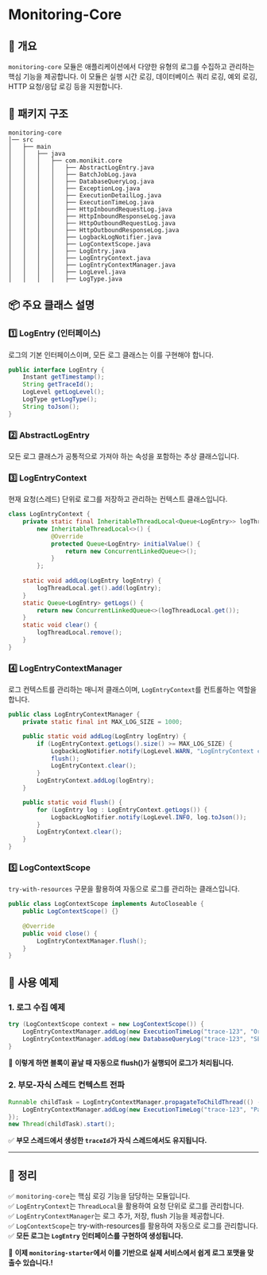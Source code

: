 # Monitoring-Core

## 📌 개요
`monitoring-core` 모듈은 애플리케이션에서 다양한 유형의 로그를 수집하고 관리하는 핵심 기능을 제공합니다.
이 모듈은 실행 시간 로깅, 데이터베이스 쿼리 로깅, 예외 로깅, HTTP 요청/응답 로깅 등을 지원합니다.

## 📁 패키지 구조
```
monitoring-core
│── src
│   ├── main
│   │   ├── java
│   │   │   ├── com.monikit.core
│   │   │   │   ├── AbstractLogEntry.java
│   │   │   │   ├── BatchJobLog.java
│   │   │   │   ├── DatabaseQueryLog.java
│   │   │   │   ├── ExceptionLog.java
│   │   │   │   ├── ExecutionDetailLog.java
│   │   │   │   ├── ExecutionTimeLog.java
│   │   │   │   ├── HttpInboundRequestLog.java
│   │   │   │   ├── HttpInboundResponseLog.java
│   │   │   │   ├── HttpOutboundRequestLog.java
│   │   │   │   ├── HttpOutboundResponseLog.java
│   │   │   │   ├── LogbackLogNotifier.java
│   │   │   │   ├── LogContextScope.java
│   │   │   │   ├── LogEntry.java
│   │   │   │   ├── LogEntryContext.java
│   │   │   │   ├── LogEntryContextManager.java
│   │   │   │   ├── LogLevel.java
│   │   │   │   ├── LogType.java
```

## 📦 주요 클래스 설명
### 1️⃣ **LogEntry (인터페이스)**
로그의 기본 인터페이스이며, 모든 로그 클래스는 이를 구현해야 합니다.
```java
public interface LogEntry {
    Instant getTimestamp();
    String getTraceId();
    LogLevel getLogLevel();
    LogType getLogType();
    String toJson();
}
```

### 2️⃣ **AbstractLogEntry**
모든 로그 클래스가 공통적으로 가져야 하는 속성을 포함하는 추상 클래스입니다.

### 3️⃣ **LogEntryContext**
현재 요청(스레드) 단위로 로그를 저장하고 관리하는 컨텍스트 클래스입니다.
```java
class LogEntryContext {
    private static final InheritableThreadLocal<Queue<LogEntry>> logThreadLocal =
        new InheritableThreadLocal<>() {
            @Override
            protected Queue<LogEntry> initialValue() {
                return new ConcurrentLinkedQueue<>();
            }
        };
    
    static void addLog(LogEntry logEntry) {
        logThreadLocal.get().add(logEntry);
    }
    static Queue<LogEntry> getLogs() {
        return new ConcurrentLinkedQueue<>(logThreadLocal.get());
    }
    static void clear() {
        logThreadLocal.remove();
    }
}
```

### 4️⃣ **LogEntryContextManager**
로그 컨텍스트를 관리하는 매니저 클래스이며, `LogEntryContext`를 컨트롤하는 역할을 합니다.
```java
public class LogEntryContextManager {
    private static final int MAX_LOG_SIZE = 1000;

    public static void addLog(LogEntry logEntry) {
        if (LogEntryContext.getLogs().size() >= MAX_LOG_SIZE) {
            LogbackLogNotifier.notify(LogLevel.WARN, "LogEntryContext cleared due to size limit");
            flush();
            LogEntryContext.clear();
        }
        LogEntryContext.addLog(logEntry);
    }

    public static void flush() {
        for (LogEntry log : LogEntryContext.getLogs()) {
            LogbackLogNotifier.notify(LogLevel.INFO, log.toJson());
        }
        LogEntryContext.clear();
    }
}
```

### 5️⃣ **LogContextScope**
`try-with-resources` 구문을 활용하여 자동으로 로그를 관리하는 클래스입니다.
```java
public class LogContextScope implements AutoCloseable {
    public LogContextScope() {}
    
    @Override
    public void close() {
        LogEntryContextManager.flush();
    }
}
```

## 🚀 사용 예제
### **1. 로그 수집 예제**
```java
try (LogContextScope context = new LogContextScope()) {
    LogEntryContextManager.addLog(new ExecutionTimeLog("trace-123", "OrderService", "processOrder", 300, LogLevel.INFO));
    LogEntryContextManager.addLog(new DatabaseQueryLog("trace-123", "SELECT * FROM orders", 120, "primary-db", "orders", "{}", 0, 10, LogLevel.DEBUG));
}
```
📌 **이렇게 하면 블록이 끝날 때 자동으로 flush()가 실행되어 로그가 처리됩니다.**

### **2. 부모-자식 스레드 컨텍스트 전파**
```java
Runnable childTask = LogEntryContextManager.propagateToChildThread(() -> {
    LogEntryContextManager.addLog(new ExecutionTimeLog("trace-123", "PaymentService", "processPayment", 200, LogLevel.INFO));
});
new Thread(childTask).start();
```
✅ **부모 스레드에서 생성한 `traceId`가 자식 스레드에서도 유지됩니다.**

---
## 📌 정리
✅ `monitoring-core`는 핵심 로깅 기능을 담당하는 모듈입니다.  
✅ `LogEntryContext`는 `ThreadLocal`을 활용하여 요청 단위로 로그를 관리합니다.  
✅ `LogEntryContextManager`는 로그 추가, 저장, flush 기능을 제공합니다.  
✅ `LogContextScope`는 try-with-resources를 활용하여 자동으로 로그를 관리합니다.  
✅ **모든 로그는 `LogEntry` 인터페이스를 구현하여 생성됩니다.**

🚀 **이제 `monitoring-starter`에서 이를 기반으로 실제 서비스에서 쉽게 로그 포맷을 맞출수 있습니다.!**

